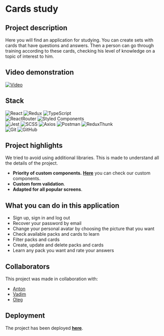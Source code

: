 # Cards study

## Project description
Here you will find an application for studying. You can create sets with cards that have questions and answers. Then a person can go through training according to these cards, checking his level of knowledge on a topic of interest to him.


## Video demonstration
[![Video](https://img.youtube.com/vi/W8BqCHso7Nw/0.jpg)](https://www.youtube.com/watch?v=W8BqCHso7Nw)

## Stack

![React](https://img.shields.io/badge/react-1.svg?style=for-the-badge&logo=react&labelColor=20232a&color=514f4f)
![Redux](https://img.shields.io/badge/redux-1.svg?style=for-the-badge&logo=redux&labelColor=20232a&color=514f4f&logoColor=6F3FB3)
![TypeScript](https://img.shields.io/badge/TypeScript-1.svg?style=for-the-badge&logo=TypeScript&labelColor=20232a&color=514f4f)  
![ReactRouter](https://img.shields.io/badge/React_Router-1.svg?style=for-the-badge&logo=ReactRouter&labelColor=20232a&color=514f4f)
![Styled Components](https://img.shields.io/badge/styled--components-DB7093.svg?style=for-the-badge&logo=styled-components&labelColor=20232a&color=514f4f)  
![Jest](https://img.shields.io/badge/Jest-1.svg?style=for-the-badge&logo=Jest&labelColor=20232a&color=514f4f&logoColor=red)
![SCSS](https://img.shields.io/badge/SCSS-1.svg?style=for-the-badge&logo=SASS&labelColor=20232a&color=514f4f)
![Axios](https://img.shields.io/badge/Axios-1.svg?style=for-the-badge&logo=Axios&labelColor=20232a&color=514f4f)
![Postman](https://img.shields.io/badge/Postman-FF6C37?style=for-the-badge&logo=postman&labelColor=20232a&color=514f4f)
![ReduxThunk](https://img.shields.io/badge/Redux_Thunk-1.svg?style=for-the-badge&logo=ReduxThunk&labelColor=20232a&color=514f4f)  
![Git](https://img.shields.io/badge/git-%23F05033.svg?style=for-the-badge&logo=git&labelColor=20232a&color=514f4f)
![GitHub](https://img.shields.io/badge/GitHub-1.svg?style=for-the-badge&logo=GitHub&labelColor=20232a&color=514f4f)

## Project highlights

We tried to avoid using additional libraries. This is made to understand all the details of the project.
- **Priority of custom components.**
**[Here](https://tonyfinder.github.io/Cards-study/#/test)** you can check our custom components.
- **Custom form validation**.
- **Adapted for all popular screens**.

## What you can do in this application
- Sign up, sign in and log out
- Recover your password by email
- Change your personal avatar by choosing the picture that you want
- Check available packs and cards to learn
- Filter packs and cards
- Create, update and delete packs and cards
- Learn any pack you want and rate your answers

## Collaborators

This project was made in collaboration with:

- [Anton](https://github.com/TonyFinder)
- [Vadim](https://github.com/Red13REd)
- [Oleg](https://github.com/Oleg655)

## Deployment
The project has been deployed **[here](https://TonyFinder.github.io/Cards-study)**.
